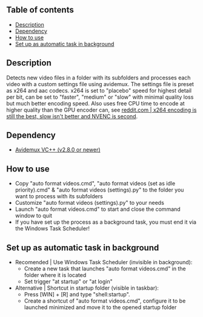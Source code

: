 ## Table of contents
* [Description](#description)
* [Dependency](#dependencies)
* [How to use](#how-to-use)
* [Set up as automatic task in background](#set-up-as-automatic-task-in-background)


## Description
Detects new video files in a folder with its subfolders and processes each video with a custom settings file using avidemux. The settings file is preset as x264 and aac codecs. x264 is set to "placebo" speed for highest detail per bit, can be set to "faster", "medium" or "slow" with minimal quality loss but much better encoding speed. Also uses free CPU time to encode at higher quality than the GPU encoder can, see [reddit.com | x264 encoding is still the best, slow isn't better and NVENC is second](https://www.reddit.com/r/Twitch/comments/c8ec2h/guide_x264_encoding_is_still_the_best_slow_isnt/?rdt=38004).

## Dependency
- [Avidemux VC++ (v2.8.0 or newer)](https://sourceforge.net/projects/avidemux/files/avidemux/2.8.1/Avidemux_2.8.1%20VC%2B%2B%2064bits.exe/download)

## How to use
- Copy "auto format videos.cmd", "auto format videos (set as idle priority).cmd" & "auto format videos (settings).py" to the folder you want to process with its subfolders
- Customize "auto format videos (settings).py" to your needs
- Launch "auto format videos.cmd" to start and close the command window to quit
- If you have set up the process as a background task, you must end it via the Windows Task Scheduler!

## Set up as automatic task in background
- Recomended | Use Windows Task Scheduler (invisible in background):
  - Create a new task that launches "auto format videos.cmd" in the folder where it is located
  - Set trigger "at startup" or "at login"
- Alternative | Shortcut in startup folder (visible in taskbar):
  - Press [WIN] + [R] and type "shell:startup".
  - Create a shortcut of "auto format videos.cmd", configure it to be launched minimized and move it to the opened startup folder
